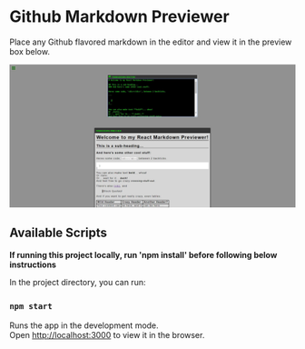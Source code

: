 # Github Markdown Previewer

Place any Github flavored markdown in the editor and view it in the preview box below. 

![project-preview](images/project-preview.png)

## Available Scripts
**If running this project locally, run 'npm install' before following below instructions**

In the project directory, you can run:

### `npm start`

Runs the app in the development mode.<br>
Open [http://localhost:3000](http://localhost:3000) to view it in the browser.
